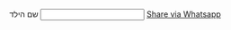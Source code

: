<span> שם הילד <span>
<input type="text">
<a href="whatsapp://send?text=URL_ENCODED_TEXT_TO_SHARE" data-action="share/whatsapp/share">Share via Whatsapp</a>


